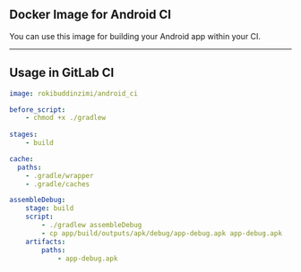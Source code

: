 ## Docker Image for Android CI
You can use this image for building your Android app within your CI.

-----

## Usage in GitLab CI

```yaml
image: rokibuddinzimi/android_ci

before_script:
    - chmod +x ./gradlew
    
stages:
    - build

cache:
  paths:
    - .gradle/wrapper
    - .gradle/caches

assembleDebug:
    stage: build
    script:
        - ./gradlew assembleDebug
        - cp app/build/outputs/apk/debug/app-debug.apk app-debug.apk
    artifacts:
        paths:
            - app-debug.apk
           
```
